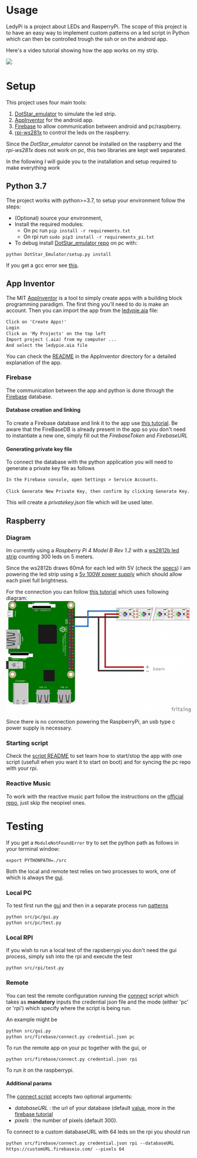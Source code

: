 # Usage
LedyPi is a project about LEDs and RasperryPi.
The scope of this project is to have an easy way to implement custom patterns on a led script in Python which can then be controlled trough the ssh or on the android app.

Here's a video tutorial showing how the app works on my strip.

[![](http://img.youtube.com/vi/k1sSvwABXCE/0.jpg)](http://www.youtube.com/watch?v=k1sSvwABXCE "Tutorial")

# Setup
This project uses four main tools:
1. [DotStar_emulator](https://github.com/chrisrossx/DotStar_Emulator) to simulate the led strip.
2. [AppInventor](http://appinventor.mit.edu/) for the android app.
3. [Firebase](https://console.firebase.google.com/) to allow communication between android and pc/raspberry.
4. [rpi-ws281x](https://github.com/rpi-ws281x/rpi-ws281x-python) to control the leds on the raspberry.

Since the _DotStar_emulator_ cannot be installed on the raspberry and the _rpi-ws281x_ does not work on pc, this two libraries are kept well separated.

In the following I will guide you to the installation and setup required to make everything work

## Python 3.7
The project works with python>=3.7, to setup your environment follow the steps:
- (Optional) source your environment, 
- Install the required modules:
    - On pc run `pip install -r requirements.txt `
    - On rpi run `sudo pip3 install -r requirements_pi.txt `
- To debug install [DotStar_emulator repo](https://github.com/chrisrossx/DotStar_Emulator) on pc with:
```
python DotStar_Emulator/setup.py install
```
If you get a gcc error see [this](https://stackoverflow.com/questions/20023131/cannot-install-pyaudio-gcc-error).

## App Inventor
The MIT [AppInventor](http://appinventor.mit.edu/) is a tool to simply create apps with a building block programming paradigm. 
The first thing you'll need to do is make an account.
Then you can import the app from the [ledypie.aia](AppInventor/ledypie.aia) file:
```
Click on 'Create Apps!'
Login
Click on 'My Projects' on the top left 
Import project (.aia) from my computer ...
And select the ledypie.aia file
```
You can check the [README](AppInventor/README.md) in the AppInventor directory for a detailed explanation of the app.

### Firebase
The communication between the app and python is done through the [Firebase](https://console.firebase.google.com/) database.

#### Database creation and linking 
To create a Firebase database and link it to the app use [this tutorial](https://rominirani.com/tutorial-mit-app-inventor-firebase-4be95051c325).
Be aware that the FireBaseDB is already present in the app so you don't need to instantiate a new one, simply fill out the _FirebaseToken_ and _FirebaseURL_

#### Generating private key file
To connect the database with the python application you will need to generate a private key file as follows
```
In the Firebase console, open Settings > Service Accounts.

Click Generate New Private Key, then confirm by clicking Generate Key.
```
This will create a _privatekey.json_ file which will be used later.

## Raspberry 

### Diagram
Im currently using a _Raspberry Pi 4 Model B Rev 1.2_ with a [ws2812b led strip](https://www.amazon.com/CHINLY-Individually-Addressable-Waterproof-waterproof/dp/B01LSF4Q0A/ref=sr_1_7?dchild=1&keywords=ws2812b&qid=1593792574&sr=8-7) counting 300 leds on 5 meters.

Since the ws2812b draws 60mA for each led with 5V (check the [specs](https://cdn-shop.adafruit.com/datasheets/WS2812B.pdf)) I am powering the led strip using a [5v 100W power supply](https://www.amazon.com/BTF-LIGHTING-Aluminum-WS2812B-LED8806-Modules/dp/B01D8FLWGE/ref=sr_1_13?dchild=1&keywords=5v+20A+power+supply&qid=1593792785&sr=8-13) which should allow each pixel full brightness.

For the connection you can follow [this tutorial](https://tutorials-raspberrypi.com/connect-control-raspberry-pi-ws2812-rgb-led-strips/)  which uses following diagram:
![diagram](Resources/diagram.png)

Since there is no connection powering the RaspberryPi, an usb type c power supply is necessary.

### Starting script
Check the [script README](scripts/README.md) to set learn how to start/stop the app with one script (usefull when you want it to start on boot) and for syncing the pc repo with your rpi.

### Reactive Music
To work with the reactive music part follow the instructions on the [official repo](https://github.com/nicofirst1/audio-reactive-led-strip#installation-for-raspberry-pi), just skip the neopixel ones.

# Testing
If you get a `ModuleNotFoundError` try to set the python path as follows in your terminal window:
```shell script
export PYTHONPATH=./src   
```
Both the local and remote test relies on two processes to work, one of which is always the [gui](src/pc/gui.py).

### Local PC
To test first run the [gui](src/pc/gui.py) and then in a separate process run [patterns](./src/pc/test.py)
```shell script
python src/pc/gui.py
python src/pc/test.py
```

### Local RPI
If you wish to run a local test of the rapsberrypi you don't need the gui process, simply ssh into the rpi and execute the test

```shell script
python src/rpi/test.py
```

### Remote 

You can test the remote configuration running the [connect](src/firebase/connect.py) script which takes as **mandatory** inputs 
the credential json file and the mode (either 'pc' or 'rpi') which specify where the script is being run.

An example might be
```shell script
python src/gui.py
python src/firebase/connect.py credential.json pc
```
To run the remote app on your pc together with the gui, or 

```shell script
python src/firebase/connect.py credential.json rpi
```
To run it on the raspberrypi.

#### Additional params
The [connect script](src/firebase/connect.py)  accepts two optional arguments:
- _databaseURL_ : the url of your database (default [value](https://ledypie.firebaseio.com/), more in the [firebase tutorial](https://rominirani.com/tutorial-mit-app-inventor-firebase-4be95051c325)
- _pixels_ : the number of pixels (default 300).

To connect to a custom databaseURL with 64 leds on the rpi you should run

```shell script
python src/firebase/connect.py credential.json rpi --databaseURL https://customURL.firebaseio.com/ --pixels 64
```
